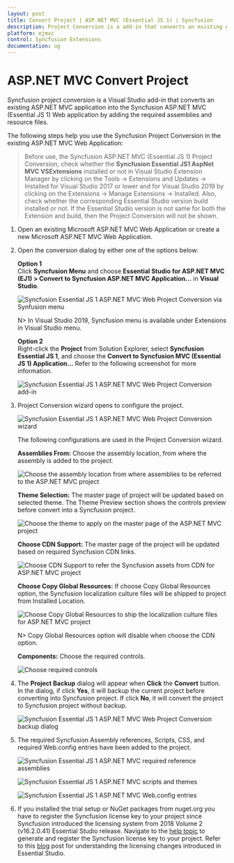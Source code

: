 ```yaml
---
layout: post
title: Convert Project | ASP.NET MVC (Essential JS 1) | Syncfusion
description: Project Conversion is a add-in that converts an existing ASP.NET MVC Project into a Syncfusion ASP.NET MVC Project by adding required Essential JS 1 components
platform: ejmvc
control: Syncfusion Extensions
documentation: ug
---
```


# ASP.NET MVC Convert Project

Syncfusion project conversion is a Visual Studio add-in that converts an existing ASP.NET MVC application into the Syncfusion ASP.NET MVC (Essential JS 1) Web application by adding the required assemblies and resource files.

The following steps help you use the Syncfusion Project Conversion in the existing ASP.NET MVC Web Application:

> Before use, the Syncfusion ASP.NET MVC (Essential JS 1) Project Conversion, check whether the **Syncfusion Essential JS1 AspNet MVC VSExtensions** installed or not in Visual Studio Extension Manager by clicking on the Tools -> Extensions and Updates -> Installed for Visual Studio 2017 or lower and for Visual Studio 2019 by clicking on the Extensions -> Manage Extensions -> Installed. Also, check whether the corresponding Essential Studio version build installed or not. If the Essential Studio version is not same for both the Extension and build, then the Project Conversion will not be shown.

1. Open an existing Microsoft ASP.NET MVC Web Application or create a new Microsoft ASP.NET MVC Web Application.

2. Open the conversion dialog by either one of the options below: 

   **Option 1**  
   Click **Syncfusion Menu** and choose **Essential Studio for ASP.NET MVC (EJ1) > Convert to Syncfusion ASP.NET MVC Application…** in **Visual Studio**.

   ![Syncfusion Essential JS 1 ASP.NET MVC Web Project Conversion via Synfusion menu](Convert-into-Syncfusion-MVC-project_images/Syncfusion_Menu_Project_Conversion.png)

   N> In Visual Studio 2019, Syncfusion menu is available under Extensions in Visual Studio menu.

   **Option 2**  
   Right-click the **Project** from Solution Explorer, select **Syncfusion Essential JS 1**, and choose the **Convert to Syncfusion MVC (Essential JS 1) Application...** Refer to the following screenshot for more information.

   ![Syncfusion Essential JS 1 ASP.NET MVC Web Project Conversion add-in](Convert-into-Syncfusion-MVC-project_images/ProjectConversion-img1.png)

3. Project Conversion wizard opens to configure the project.

   ![Syncfusion Essential JS 1 ASP.NET MVC Web Project Conversion wizard](Convert-into-Syncfusion-MVC-project_images/ProjectConversion-img2.png)

   The following configurations are used in the Project Conversion wizard.
   
   **Assemblies From:** Choose the assembly location, from where the assembly is added to the project.

   ![Choose the assembly location from where assemblies to be referred to the ASP.NET MVC project](Convert-into-Syncfusion-MVC-project_images/Project-Conversion-img3.jpeg)
    
   **Theme Selection:** The master page of project will be updated based on selected theme. The Theme Preview section shows the controls preview before convert into a Syncfusion project.
   
   ![Choose the theme to apply on the master page of the ASP.NET MVC project](Convert-into-Syncfusion-MVC-project_images/Project-Conversion-img4.png)
   
   **Choose CDN Support:** The master page of the project will be updated based on required Syncfusion CDN links.
   
   ![Choose CDN Support to refer the Syncfusion assets from CDN for ASP.NET MVC project](Convert-into-Syncfusion-MVC-project_images/Project-Conversion-img5.jpeg)
   
   **Choose Copy Global Resources:** If choose Copy Global Resources option, the Syncfusion localization culture files will be shipped to project from Installed Location.
   
   ![Choose Copy Global Resources to ship the localization culture files for ASP.NET MVC project](Convert-into-Syncfusion-MVC-project_images/Project-Conversion-img6.jpeg)

   N> Copy Global Resources option will disable when choose the CDN option.

   **Components:** Choose the required controls.

   ![Choose required controls](Convert-into-Syncfusion-MVC-project_images/Project-Conversion-img7.png)
   
4. The **Project Backup** dialog will appear when **Click** the **Convert** button. In the dialog, if click **Yes**, it will backup the current project before converting into Syncfusion project. If click **No**, it will convert the project to Syncfusion project without backup. 
   
   ![Syncfusion Essential JS 1 ASP.NET MVC Web Project Conversion backup dialog](Convert-into-Syncfusion-MVC-project_images/Project-Conversion-img8.png)


5. The required Syncfusion Assembly references, Scripts, CSS, and required Web.config entries have been added to the project.

   ![Syncfusion Essential JS 1 ASP.NET MVC required reference assemblies](Convert-into-Syncfusion-MVC-project_images/Project-Conversion-img9.png)

   ![Syncfusion Essential JS 1 ASP.NET MVC scripts and themes](Convert-into-Syncfusion-MVC-project_images/Project-Conversion-img10.png)

   ![Syncfusion Essential JS 1 ASP.NET MVC Web.config entries](Convert-into-Syncfusion-MVC-project_images/Project-Conversion-img11.png)

6. If you installed the trial setup or NuGet packages from nuget.org you have to register the Syncfusion license key to your project since Syncfusion introduced the licensing system from 2018 Volume 2 (v16.2.0.41) Essential Studio release. Navigate to the [help topic](https://help.syncfusion.com/common/essential-studio/licensing/license-key#how-to-generate-syncfusion-license-key) to generate and register the Syncfusion license key to your project. Refer to this [blog](https://blog.syncfusion.com/post/Whats-New-in-2018-Volume-2-Licensing-Changes-in-the-1620x-Version-of-Essential-Studio.aspx?_ga=2.11237684.1233358434.1587355730-230058891.1567654773) post for understanding the licensing changes introduced in Essential Studio.